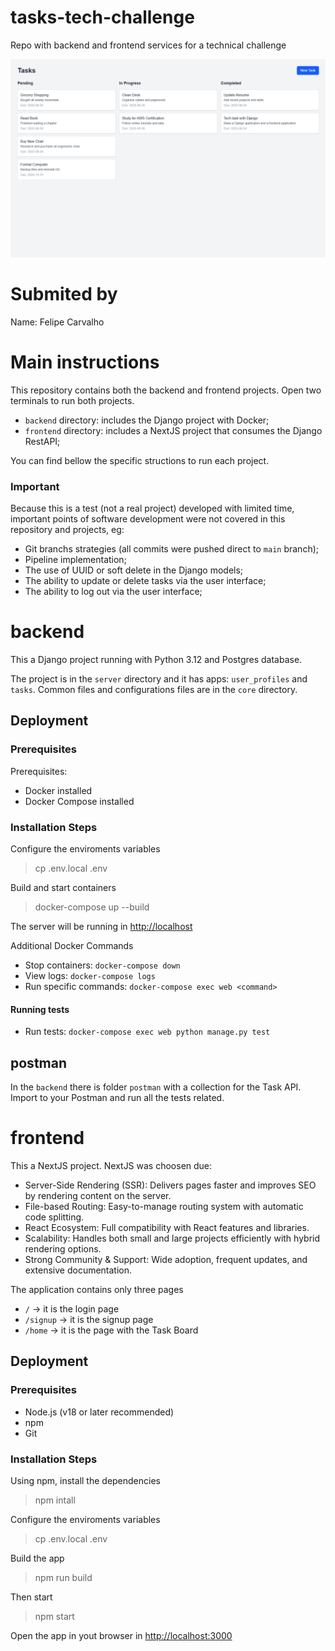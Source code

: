 # tasks-tech-challenge
Repo with backend and frontend services for a technical challenge

![Frontend screenshot](./image.png)

# Submited by
Name: Felipe Carvalho

# Main instructions

This repository contains both the backend and frontend projects. Open two terminals to run both projects.

* `backend` directory: includes the Django project with Docker;
* `frontend` directory: includes a NextJS project that consumes the Django RestAPI;

You can find bellow the specific structions to run each project.

### Important

Because this is a test (not a real project) developed with limited time, important points of software development were not covered in this repository and projects, eg:

* Git branchs strategies (all commits were pushed direct to `main` branch);
* Pipeline implementation;
* The use of UUID or soft delete in the Django models;
* The ability to update or delete tasks via the user interface;
* The ability to log out via the user interface;

# backend

This a Django project running with Python 3.12 and Postgres database.

The project is in the `server` directory and it has apps: `user_profiles` and `tasks`. Common files and configurations files are in the `core` directory.

## Deployment

### Prerequisites

Prerequisites:
- Docker installed
- Docker Compose installed

### Installation Steps

Configure the enviroments variables

> cp .env.local .env

Build and start containers
> docker-compose up --build

The server will be running in [http://localhost](http://localhost)

Additional Docker Commands
- Stop containers: `docker-compose down`
- View logs: `docker-compose logs`
- Run specific commands: `docker-compose exec web <command>`

#### Running tests
- Run tests: `docker-compose exec web python manage.py test`

## postman

In the `backend` there is folder `postman` with a collection for the Task API. Import to your Postman and run all the tests related.

# frontend

This a NextJS project. NextJS was choosen due:

- Server-Side Rendering (SSR): Delivers pages faster and improves SEO by rendering content on the server.
- File-based Routing: Easy-to-manage routing system with automatic code splitting.
- React Ecosystem: Full compatibility with React features and libraries.
- Scalability: Handles both small and large projects efficiently with hybrid rendering options.
- Strong Community & Support: Wide adoption, frequent updates, and extensive documentation.

The application contains only three pages
- `/` -> it is the login page
- `/signup` -> it is the signup page
- `/home` -> it is the page with the Task Board

## Deployment

### Prerequisites

- Node.js (v18 or later recommended)
- npm
- Git

### Installation Steps

Using npm, install the dependencies

> npm intall

Configure the enviroments variables

> cp .env.local .env

Build the app

> npm run build

Then start

> npm start

Open the app in yout browser in [http://localhost:3000](http://localhost:3000)
